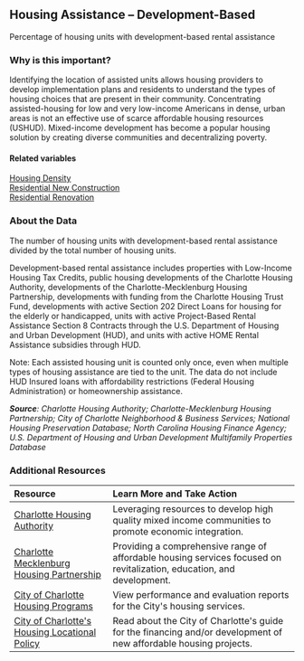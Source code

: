 ﻿## Housing Assistance – Development-Based
Percentage of housing units with development-based rental assistance 

### Why is this important?
Identifying the location of assisted units allows housing providers to develop implementation plans and residents to understand the types of housing choices that are present in their community. Concentrating assisted-housing for low and very low-income Americans in dense, urban areas is not an effective use of scarce affordable housing resources (USHUD). Mixed-income development has become a popular housing solution by creating diverse communities and decentralizing poverty.

#### Related variables
<a href="javascript:void(0)" onclick="changeMetric('m5')">Housing Density</a>  
<a href="javascript:void(0)" onclick="changeMetric('m8')">Residential New Construction</a>  
<a href="javascript:void(0)" onclick="changeMetric('m9')">Residential Renovation</a>  


### About the Data
The number of housing units with development-based rental assistance divided by the total number of housing units. 

Development-based rental assistance includes properties with Low-Income Housing Tax Credits, public housing developments of the Charlotte Housing Authority, developments of the Charlotte-Mecklenburg Housing Partnership, developments with funding from the Charlotte Housing Trust Fund, developments with active Section 202 Direct Loans for housing for the elderly or handicapped, units with active Project-Based Rental Assistance Section 8 Contracts through the U.S. Department of Housing and Urban Development (HUD), and units with active HOME Rental Assistance subsidies through HUD. 

Note: Each assisted housing unit is counted only once, even when multiple types of housing assistance are tied to the unit. The data do not include HUD Insured loans with affordability restrictions (Federal Housing Administration) or homeownership assistance. 

_**Source**: Charlotte Housing Authority; Charlotte-Mecklenburg Housing Partnership; City of Charlotte Neighborhood & Business Services; National Housing Preservation Database; North Carolina Housing Finance Agency; U.S. Department of Housing and Urban Development Multifamily Properties Database_ 


### Additional Resources
|Resource | Learn More and Take Action | 
|:--- | :--- |
|[Charlotte Housing Authority](http://www.cha-nc.org/)| Leveraging resources to develop high quality mixed income communities to promote economic integration.
|[Charlotte Mecklenburg Housing Partnership](http://www.cmhp.org)| Providing a comprehensive range of affordable housing services focused on revitalization, education, and development.
|[City of Charlotte Housing Programs](http://charmeck.org/city/charlotte/nbs/housing/pages/cityhousingprograms.aspx)| View performance and evaluation reports for the City's housing services.
|[City of Charlotte's Housing Locational Policy](http://charmeck.org/city/charlotte/nbs/housing/Pages/CityHousingPolicy.aspx)| Read about the City of Charlotte's guide for the financing and/or development of new affordable housing projects.

